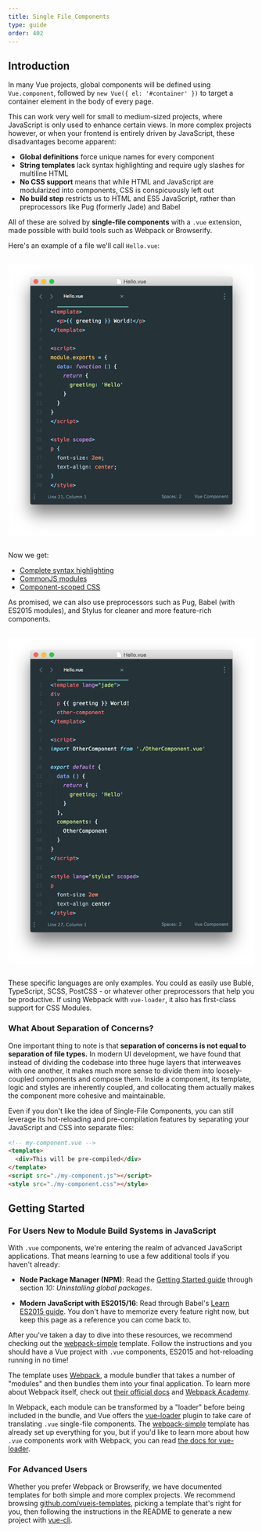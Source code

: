 ```yaml
---
title: Single File Components
type: guide
order: 402
---
```

## Introduction

In many Vue projects, global components will be defined using `Vue.component`, followed by `new Vue({ el: '#container' })` to target a container element in the body of every page.

This can work very well for small to medium-sized projects, where JavaScript is only used to enhance certain views. In more complex projects however, or when your frontend is entirely driven by JavaScript, these disadvantages become apparent:

- **Global definitions** force unique names for every component
- **String templates** lack syntax highlighting and require ugly slashes for multiline HTML
- **No CSS support** means that while HTML and JavaScript are modularized into components, CSS is conspicuously left out
- **No build step** restricts us to HTML and ES5 JavaScript, rather than preprocessors like Pug (formerly Jade) and Babel

All of these are solved by **single-file components** with a `.vue` extension, made possible with build tools such as Webpack or Browserify.

Here's an example of a file we'll call `Hello.vue`:

<img src="/images/vue-component.png" style="display: block; margin: 30px auto;" />

Now we get:

- [Complete syntax highlighting](https://github.com/vuejs/awesome-vue#source-code-editing)
- [CommonJS modules](https://webpack.js.org/concepts/modules/#what-is-a-webpack-module)
- [Component-scoped CSS](https://vue-loader.vuejs.org/en/features/scoped-css.html)

As promised, we can also use preprocessors such as Pug, Babel (with ES2015 modules), and Stylus for cleaner and more feature-rich components.

<img src="/images/vue-component-with-preprocessors.png" style="display: block; margin: 30px auto;" />

These specific languages are only examples. You could as easily use Bublé, TypeScript, SCSS, PostCSS - or whatever other preprocessors that help you be productive. If using Webpack with `vue-loader`, it also has first-class support for CSS Modules.

### What About Separation of Concerns?

One important thing to note is that **separation of concerns is not equal to separation of file types.** In modern UI development, we have found that instead of dividing the codebase into three huge layers that interweaves with one another, it makes much more sense to divide them into loosely-coupled components and compose them. Inside a component, its template, logic and styles are inherently coupled, and collocating them actually makes the component more cohesive and maintainable.

Even if you don't like the idea of Single-File Components, you can still leverage its hot-reloading and pre-compilation features by separating your JavaScript and CSS into separate files:

```html
<!-- my-component.vue -->
<template>
  <div>This will be pre-compiled</div>
</template>
<script src="./my-component.js"></script>
<style src="./my-component.css"></style>
```

## Getting Started

### For Users New to Module Build Systems in JavaScript

With `.vue` components, we're entering the realm of advanced JavaScript applications. That means learning to use a few additional tools if you haven't already:

- **Node Package Manager (NPM)**: Read the [Getting Started guide](https://docs.npmjs.com/getting-started/what-is-npm) through section *10: Uninstalling global packages*.

- **Modern JavaScript with ES2015/16**: Read through Babel's [Learn ES2015 guide](https://babeljs.io/docs/learn-es2015/). You don't have to memorize every feature right now, but keep this page as a reference you can come back to.

After you've taken a day to dive into these resources, we recommend checking out the [webpack-simple](https://github.com/vuejs-templates/webpack-simple) template. Follow the instructions and you should have a Vue project with `.vue` components, ES2015 and hot-reloading running in no time!

The template uses [Webpack](https://webpack.js.org/), a module bundler that takes a number of "modules" and then bundles them into your final application. To learn more about Webpack itself, check out [their official docs](https://webpack.js.org/configuration/) and [Webpack Academy](https://webpack.academy/p/the-core-concepts).

In Webpack, each module can be transformed by a "loader" before being included in the bundle, and Vue offers the [vue-loader](https://github.com/vuejs/vue-loader) plugin to take care of translating `.vue` single-file components. The [webpack-simple](https://github.com/vuejs-templates/webpack-simple) template has already set up everything for you, but if you'd like to learn more about how `.vue` components work with Webpack, you can read [the docs for vue-loader](https://vue-loader.vuejs.org).

### For Advanced Users

Whether you prefer Webpack or Browserify, we have documented templates for both simple and more complex projects. We recommend browsing [github.com/vuejs-templates](https://github.com/vuejs-templates), picking a template that's right for you, then following the instructions in the README to generate a new project with [vue-cli](https://github.com/vuejs/vue-cli).